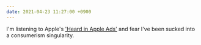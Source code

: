 ```yaml
---
date: 2021-04-23 11:27:00 +0900
---
```


I'm listening to Apple's ['Heard in Apple Ads'](https://music.apple.com/us/playlist/heard-in-apple-ads/pl.b28c3a5975b04436b42680595f6983ad) and fear I've been sucked into a consumerism singularity.
